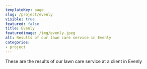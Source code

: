 ```yaml
---
templateKey: page
slug: /project/evenly
visible: true
featured: false
title: Evenly
featuredimage: /img/evenly.jpeg
alt: Results of our lawn care service in Evenly
categories:
- project
---
```

These are the results of our lawn care service at a client in Evenly


